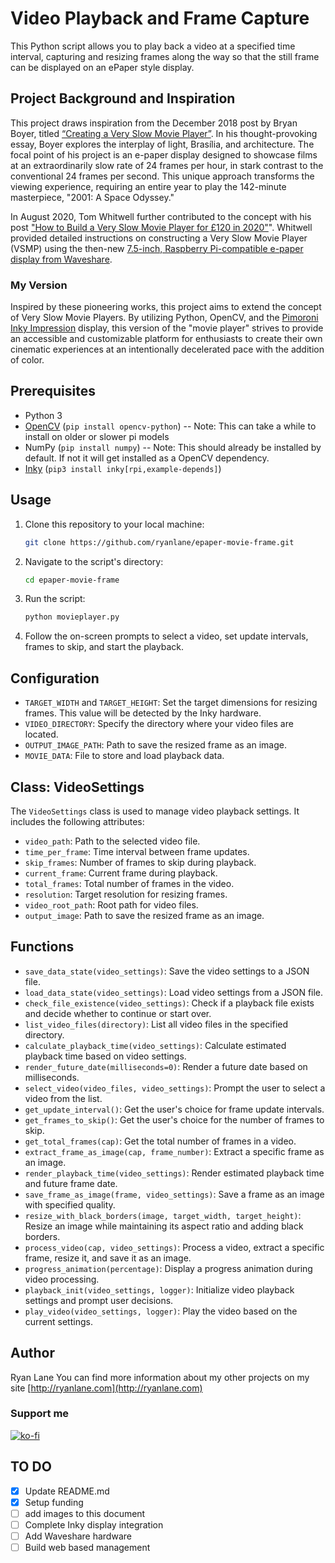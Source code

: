 # Video Playback and Frame Capture

This Python script allows you to play back a video at a specified time interval, capturing and resizing frames along the way so that the still frame can be displayed on an ePaper style display. 

## Project Background and Inspiration
This project draws inspiration from the December 2018 post by Bryan Boyer, titled [“Creating a Very Slow Movie Player”](https://medium.com/s/story/very-slow-movie-player-499f76c48b62). In his thought-provoking essay, Boyer explores the interplay of light, Brasília, and architecture. The focal point of his project is an e-paper display designed to showcase films at an extraordinarily slow rate of 24 frames per hour, in stark contrast to the conventional 24 frames per second. This unique approach transforms the viewing experience, requiring an entire year to play the 142-minute masterpiece, "2001: A Space Odyssey."

In August 2020, Tom Whitwell further contributed to the concept with his post ["How to Build a Very Slow Movie Player for £120 in 2020"](https://debugger.medium.com/how-to-build-a-very-slow-movie-player-in-2020-c5745052e4e4)". Whitwell provided detailed instructions on constructing a Very Slow Movie Player (VSMP) using the then-new [7.5-inch, Raspberry Pi-compatible e-paper display from Waveshare](https://www.waveshare.com/product/displays/e-paper/epaper-1/7.5inch-e-paper-hat.htm).

### My Version

Inspired by these pioneering works, this project aims to extend the concept of Very Slow Movie Players. By utilizing Python, OpenCV, and the [Pimoroni Inky Impression](https://shop.pimoroni.com/products/inky-impression-7-3?variant=40512683376723) display, this version of the "movie player" strives to provide an accessible and customizable platform for enthusiasts to create their own cinematic experiences at an intentionally decelerated pace with the addition of color.

## Prerequisites

- Python 3
- [OpenCV](https://pypi.org/project/opencv-python/) (`pip install opencv-python`)
  -- Note: This can take a while to install on older or slower pi models
- NumPy (`pip install numpy`) -- Note: This should already be installed by default. If not it will get installed as a OpenCV dependency.
- [Inky](https://pypi.org/project/inky/) (`pip3 install inky[rpi,example-depends]`)

## Usage

1. Clone this repository to your local machine:

   ```bash
   git clone https://github.com/ryanlane/epaper-movie-frame.git


2. Navigate to the script's directory:

   ```bash
   cd epaper-movie-frame
   ```

3. Run the script:

   ```bash
   python movieplayer.py
   ```

4. Follow the on-screen prompts to select a video, set update intervals, frames to skip, and start the playback.

## Configuration

- `TARGET_WIDTH` and `TARGET_HEIGHT`: Set the target dimensions for resizing frames. This value will be detected by the Inky hardware.
- `VIDEO_DIRECTORY`: Specify the directory where your video files are located.
- `OUTPUT_IMAGE_PATH`: Path to save the resized frame as an image.
- `MOVIE_DATA`: File to store and load playback data.

## Class: VideoSettings

The `VideoSettings` class is used to manage video playback settings. It includes the following attributes:

- `video_path`: Path to the selected video file.
- `time_per_frame`: Time interval between frame updates.
- `skip_frames`: Number of frames to skip during playback.
- `current_frame`: Current frame during playback.
- `total_frames`: Total number of frames in the video.
- `resolution`: Target resolution for resizing frames.
- `video_root_path`: Root path for video files.
- `output_image`: Path to save the resized frame as an image.

## Functions

- `save_data_state(video_settings)`: Save the video settings to a JSON file.
- `load_data_state(video_settings)`: Load video settings from a JSON file.
- `check_file_existence(video_settings)`: Check if a playback file exists and decide whether to continue or start over.
- `list_video_files(directory)`: List all video files in the specified directory.
- `calculate_playback_time(video_settings)`: Calculate estimated playback time based on video settings.
- `render_future_date(milliseconds=0)`: Render a future date based on milliseconds.
- `select_video(video_files, video_settings)`: Prompt the user to select a video from the list.
- `get_update_interval()`: Get the user's choice for frame update intervals.
- `get_frames_to_skip()`: Get the user's choice for the number of frames to skip.
- `get_total_frames(cap)`: Get the total number of frames in a video.
- `extract_frame_as_image(cap, frame_number)`: Extract a specific frame as an image.
- `render_playback_time(video_settings)`: Render estimated playback time and future frame date.
- `save_frame_as_image(frame, video_settings)`: Save a frame as an image with specified quality.
- `resize_with_black_borders(image, target_width, target_height)`: Resize an image while maintaining its aspect ratio and adding black borders.
- `process_video(cap, video_settings)`: Process a video, extract a specific frame, resize it, and save it as an image.
- `progress_animation(percentage)`: Display a progress animation during video processing.
- `playback_init(video_settings, logger)`: Initialize video playback settings and prompt user decisions.
- `play_video(video_settings, logger)`: Play the video based on the current settings.

## Author

Ryan Lane
You can find more information about my other projects on my site [http://ryanlane.com](http://ryanlane.com)

### Support me
[![ko-fi](https://ko-fi.com/img/githubbutton_sm.svg)](https://ko-fi.com/D1D81I8VM)

## TO DO

- [x] Update README.md
- [x] Setup funding
- [ ] add images to this document
- [ ] Complete Inky display integration
- [ ] Add Waveshare hardware
- [ ] Build web based management